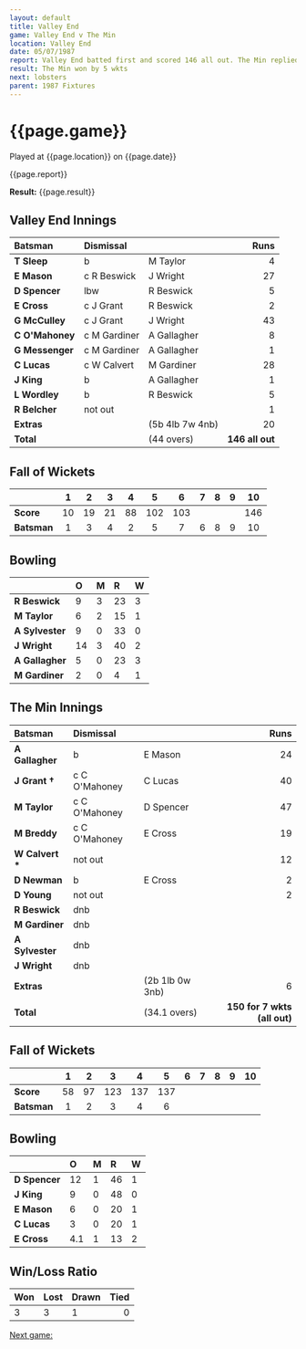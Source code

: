 ```yaml
---
layout: default
title: Valley End
game: Valley End v The Min
location: Valley End
date: 05/07/1987
report: Valley End batted first and scored 146 all out. The Min replied with 150 for 5 wkts
result: The Min won by 5 wkts
next: lobsters
parent: 1987 Fixtures
---
```


# {{page.game}}

Played at {{page.location}} on {{page.date}}

{{page.report}}

**Result:** {{page.result}}

## Valley End Innings

| Batsman | Dismissal |  | Runs |
|:---|:---|---|---:|
| **T Sleep** | b | M Taylor | 4 | 
| **E Mason** | c R Beswick | J Wright | 27 | 
| **D Spencer** | lbw | R Beswick | 5 |
| **E Cross** | c J Grant | R Beswick | 2 | 
| **G McCulley** | c J Grant | J Wright | 43 | 
| **C O'Mahoney** | c M Gardiner | A Gallagher  | 8 |
| **G Messenger** | c M Gardiner | A Gallagher | 1 | 
| **C Lucas** | c W Calvert | M Gardiner | 28 |
| **J King** | b | A Gallagher | 1 |  
| **L Wordley** | b | R Beswick | 5 | 
| **R Belcher** | not out |  | 1 |
| **Extras** | | (5b 4lb 7w 4nb) | 20 | 
| **Total** | | (44 overs) | **146 all out** | 

## Fall of Wickets

| | 1 | 2 | 3 | 4 | 5 | 6 | 7 | 8 | 9 | 10 |
|---|:---:|:---:|:---:|:---:|:---:|:---:|:---:|:---:|:---:|:---:|
| **Score** | 10 | 19 | 21 | 88 | 102 | 103 |  |  |  | 146 |
| **Batsman** | 1 | 3 | 4 | 2 | 5 | 7 | 6 | 8 | 9 | 10 |

## Bowling

| | O | M | R | W |
|---|:---|:---|:---|:---|
| **R Beswick** | 9 | 3 | 23 | 3 | 
| **M Taylor** | 6 | 2 | 15 | 1 | 
| **A Sylvester** | 9 | 0 | 33 | 0 | 
| **J Wright** | 14 | 3 | 40 | 2 | 
| **A Gallagher** | 5 | 0 | 23 | 3 |
| **M Gardiner** | 2 | 0 | 4 | 1 |

## The Min Innings

| Batsman | Dismissal |  | Runs |
|:---|:---|---|---:|
| **A Gallagher** | b | E Mason | 24 | 
| **J Grant &#8224;** | c C O'Mahoney | C Lucas | 40 | 
| **M Taylor** | c C O'Mahoney | D Spencer | 47 | 
| **M Breddy** | c C O'Mahoney | E Cross | 19 | 
| **W Calvert &#42;** | not out |   | 12 | 
| **D Newman** | b  | E Cross | 2 | 
| **D Young** | not out |  | 2 |
| **R Beswick** | dnb  |  |  | 
| **M Gardiner** | dnb  |  |  | 
| **A Sylvester** | dnb |  |  | 
| **J Wright** | dnb |  |  |
| **Extras** | | (2b 1lb 0w 3nb) | 6 | 
| **Total** | | (34.1 overs) | **150 for 7 wkts (all out)** | 

## Fall of Wickets

| | 1 | 2 | 3 | 4 | 5 | 6 | 7 | 8 | 9 | 10 |
|---|:---:|:---:|:---:|:---:|:---:|:---:|:---:|:---:|:---:|:---:|
| **Score** | 58 | 97 | 123 | 137 | 137 |  |  |  |  |  | 
| **Batsman** | 1 | 2 | 3 | 4 | 6 |  |  |  |  |  | 

## Bowling

| | O | M | R | W |
|---|:---|:---|:---|:---|
| **D Spencer** | 12 | 1 | 46 | 1 | 
| **J King** | 9 | 0 | 48 | 0 | 
| **E Mason** | 6 | 0 | 20 | 1 |
| **C Lucas** | 3 | 0 | 20 | 1 |
| **E Cross** | 4.1 | 1 | 13 | 2 |

## Win/Loss Ratio

| Won | Lost | Drawn | Tied |
|:---|:---|:---|---:|
| 3 | 3 | 1 | 0 |

[Next game:]({{page.next}})
